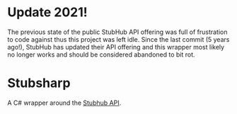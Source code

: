 # Update 2021!
The previous state of the public StubHub API offering was full of frustration to code against thus this project was left idle.  Since the last commit (5 years ago!), StubHub has updated their API offering and this wrapper most likely no longer works and should be considered abandoned to bit rot.

# Stubsharp
A C# wrapper around the [Stubhub API](https://developer.stubhub.com/store/apis/docs).
